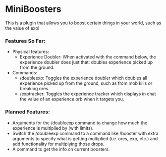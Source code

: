 # MiniBoosters
This is a plugin that allows you to boost certain things in your world, such as the value of exp!

### Features So Far:
- Physical features:
  - Experience Doubler:
    When activated with the command below, the experience doubler does just that: doubles experience picked up from the ground.
- Commands:
  - /doubleexp:
    Toggles the experience doubler which doubles all experience picked up from the ground, such as from mob kills or breaking ores.
  - /exptracker:
    Toggles the experience tracker which displays in chat the value of an experience orb when it targets you.

### Planned Features:
- Arguments for the /doubleexp command to change how much the experience is multiplied by (with limits).
- Switch the /doubleexp command to a command like /booster with extra arguments to specify what is getting multiplied (i.e. ores, exp, etc.) and add functionality for multiplying those drops.
- A command to get the info on current boosters.
